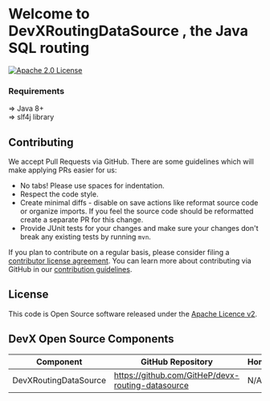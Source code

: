 # Welcome to DevXRoutingDataSource , the Java SQL routing

[![Apache 2.0 License](https://img.shields.io/badge/License-Apache2.0-green.svg)](http://www.gnu.org/licenses/apache-2.0)

### Requirements

 &#8658; Java 8+   
 &#8658; slf4j library <br/>

Contributing
------------

We accept Pull Requests via GitHub.
There are some guidelines which will make applying PRs easier for us:
+ No tabs! Please use spaces for indentation.
+ Respect the code style.
+ Create minimal diffs - disable on save actions like reformat source code or organize imports. If you feel the source code should be reformatted create a separate PR for this change.
+ Provide JUnit tests for your changes and make sure your changes don't break any existing tests by running ```mvn```.

If you plan to contribute on a regular basis, please consider filing a [contributor license agreement](https://www.apache.org/licenses/#clas).
You can learn more about contributing via GitHub in our [contribution guidelines](CONTRIBUTING.md).

License
-------
This code is Open Source software released under the [Apache Licence v2](https://www.apache.org/licenses/LICENSE-2.0).

DevX Open Source Components
-------------------------
| Component | GitHub Repository | Homepage |
| --------- | ----------------- | ----------------|
| DevXRoutingDataSource | https://github.com/GitHeP/devx-routing-datasource | N/A |